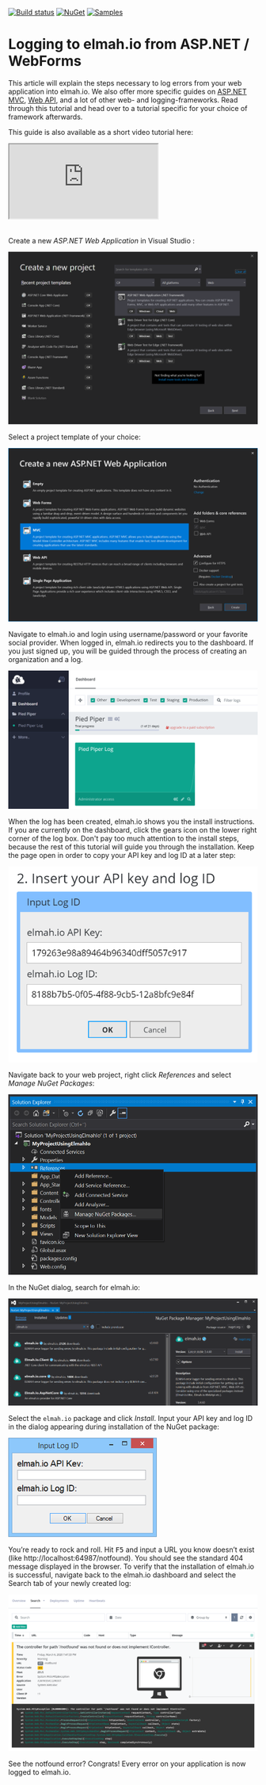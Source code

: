 [![Build status](https://ci.appveyor.com/api/projects/status/j82k842uc26w2drg?svg=true)](https://ci.appveyor.com/project/ThomasArdal/elmah-io)
[![NuGet](https://img.shields.io/nuget/v/Elmah.Io.svg)](https://www.nuget.org/packages/Elmah.Io)
[![Samples](https://img.shields.io/badge/samples-3-brightgreen.svg)](https://github.com/elmahio/elmah.io/tree/master/samples)

# Logging to elmah.io from ASP.NET / WebForms

This article will explain the steps necessary to log errors from your web application into elmah.io. We also offer more specific guides on [ASP.NET MVC](/logging-to-elmah-io-from-aspnet-mvc), [Web API](/logging-to-elmah-io-from-web-api), and a lot of other web- and logging-frameworks. Read through this tutorial and head over to a tutorial specific for your choice of framework afterwards.

This guide is also available as a short video tutorial here:

<div class="embed-responsive embed-responsive-16by9">
  <iframe class="embed-responsive-item" src="https://www.youtube.com/embed/ZiebaLptkKs?rel=0" allowfullscreen></iframe>
</div><br/>

Create a new *ASP.NET Web Application* in Visual Studio :

![Create ASP.NET Web Application](images/create_aspnetmvc_website.png)

Select a project template of your choice:

![Select Project Template](images/select_project_template.png)

Navigate to elmah.io and login using username/password or your favorite social provider. When logged in, elmah.io redirects you to the dashboard. If you just signed up, you will be guided through the process of creating an organization and a log.

![Create New Log](images/create_new_log.png)

When the log has been created, elmah.io shows you the install instructions. If you are currently on the dashboard, click the gears icon on the lower right corner of the log box. Don't pay too much attention to the install steps, because the rest of this tutorial will guide you through the installation. Keep the page open in order to copy your API key and log ID at a later step:

![Copy your log id](images/copy_log_id_dialog.png)

Navigate back to your web project, right click _References_ and select _Manage NuGet Packages_:

![Open Manage NuGet Packages](images/open_manage_nuget_packages.png)

In the NuGet dialog, search for elmah.io:

![Search for elmah.io](images/search_for_elmah_io.png)

Select the `elmah.io` package and click *Install*. Input your API key and log ID in the dialog appearing during installation of the NuGet package:

![Insert your log id](images/input_log_id.png)

You’re ready to rock and roll. Hit <kbd>F5</kbd> and input a URL you know doesn’t exist (like http://localhost:64987/notfound). You should see the standard 404 message displayed in the browser. To verify that the installation of elmah.io is successful, navigate back to the elmah.io dashboard and select the Search tab of your newly created log:

![Error Details](images/error_details.png)

See the notfound error? Congrats! Every error on your application is now logged to elmah.io.
